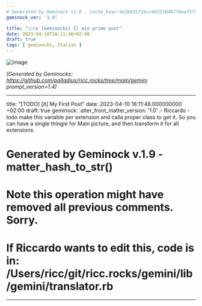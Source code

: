 ```yaml
---
# Generated by Geminock v1.9 . cache_key='de3b65571bcc9625104b770eaf5f542f00fe63f396c52573a11613c58b161f8c-it.yaml'
geminock_ver: '1.9'

title: "🇮🇹♊ [Geminocks] Il mio primo post"
date: 2023-04-10T18:11:48+02:00
draft: true
tags: [ geminocks, Italian ]
---
```


![image](/gallery/midjourney/PalladiusPacans_a_puffin_who_just_won_an_ironman__all_sweated_a_b92ad63c-71b9-4848-9512-13d6240d1cbe.png)





*(Generated by Geminocks: https://github.com/palladius/ricc.rocks/tree/main/gemini prompt_version=1.4)*

---
title: "[TODO] [it] My First Post"
date: 2023-04-10 18:11:48.000000000 +02:00
draft: true
geminock:
  :alter_front_matter_version: '1.0'
  :notes: Riccardo - todo make this variable per extension and calla  proper class
    to get it. So you can have a single thingie for Main picture, and then transform
    it for all extensions.
# Generated by Geminock v.1.9 - matter_hash_to_str()
# Note this operation might have removed all previous comments. Sorry.
# If Riccardo wants to edit this, code is in: /Users/ricc/git/ricc.rocks/gemini/lib/gemini/translator.rb
---
